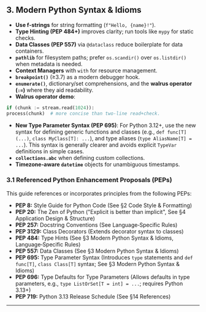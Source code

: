 ## 3. Modern Python Syntax & Idioms  
* **Use f‑strings** for string formatting (`f"Hello, {name}!"`).
* **Type Hinting (PEP 484+)** improves clarity; run tools like `mypy` for static checks.
* **Data Classes (PEP 557)** via `@dataclass` reduce boilerplate for data containers.
* **`pathlib`** for filesystem paths; prefer `os.scandir()` over `os.listdir()` when metadata is needed.
* **Context Managers** with `with` for resource management.
* **`breakpoint()`** (≥3.7) as a modern debugger hook.
* **`enumerate()`**, dictionary/set comprehensions, and the **walrus operator (`:=`)** where they aid readability.
* **Walrus operator demo**:  
```python
if (chunk := stream.read(1024)):
process(chunk)  # more concise than two‑line read+check.
```  
* **New Type Parameter Syntax (PEP 695)**: For Python 3.12+, use the new syntax for defining generic functions and classes (e.g., `def func[T](...)`, `class MyClass[T]: ...`), and type aliases (`type AliasName[T] = ...`). This syntax is generally clearer and avoids explicit `TypeVar` definitions in simple cases.
* **`collections.abc`** when defining custom collections.
* **Timezone‑aware `datetime`** objects for unambiguous timestamps.  
### 3.1 Referenced Python Enhancement Proposals (PEPs)  
This guide references or incorporates principles from the following PEPs:  
* **PEP 8:** Style Guide for Python Code (See §2 Code Style & Formatting)
* **PEP 20:** The Zen of Python ("Explicit is better than implicit", See §4 Application Design & Structure)
* **PEP 257:** Docstring Conventions (See Language‑Specific Rules)
* **PEP 3129:** Class Decorators (Extends decorator syntax to classes)
* **PEP 484:** Type Hints (See §3 Modern Python Syntax & Idioms, Language‑Specific Rules)
* **PEP 557:** Data Classes (See §3 Modern Python Syntax & Idioms)
* **PEP 695:** Type Parameter Syntax (Introduces `type` statements and `def func[T]`, `class Class[T]` syntax; See §3 Modern Python Syntax & Idioms)
* **PEP 696:** Type Defaults for Type Parameters (Allows defaults in type parameters, e.g., `type ListOrSet[T = int] = ...`; requires Python 3.13+)
* **PEP 719:** Python 3.13 Release Schedule (See §14 References)  
---  
<a id="4-application-design--structure"></a>